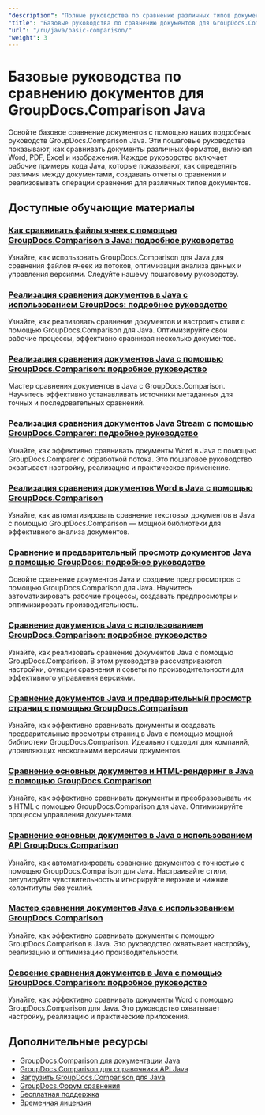 ```yaml
---
"description": "Полные руководства по сравнению различных типов документов, таких как Word, PDF, Excel, изображения и т. д., с помощью GroupDocs.Comparison для Java."
"title": "Базовые руководства по сравнению документов для GroupDocs.Comparison Java"
"url": "/ru/java/basic-comparison/"
"weight": 3
---
```


# Базовые руководства по сравнению документов для GroupDocs.Comparison Java

Освойте базовое сравнение документов с помощью наших подробных руководств GroupDocs.Comparison Java. Эти пошаговые руководства показывают, как сравнивать документы различных форматов, включая Word, PDF, Excel и изображения. Каждое руководство включает рабочие примеры кода Java, которые показывают, как определять различия между документами, создавать отчеты о сравнении и реализовывать операции сравнения для различных типов документов.

## Доступные обучающие материалы

### [Как сравнивать файлы ячеек с помощью GroupDocs.Comparison в Java: подробное руководство](./compare-cell-files-groupdocs-java-streams/)
Узнайте, как использовать GroupDocs.Comparison для Java для сравнения файлов ячеек из потоков, оптимизации анализа данных и управления версиями. Следуйте нашему пошаговому руководству.

### [Реализация сравнения документов в Java с использованием GroupDocs: подробное руководство](./java-document-comparison-groupdocs-tutorial/)
Узнайте, как реализовать сравнение документов и настроить стили с помощью GroupDocs.Comparison для Java. Оптимизируйте свои рабочие процессы, эффективно сравнивая несколько документов.

### [Реализация сравнения документов Java с помощью GroupDocs.Comparison: подробное руководство](./java-document-comparison-groupdocs-metadata-source/)
Мастер сравнения документов в Java с GroupDocs.Comparison. Научитесь эффективно устанавливать источники метаданных для точных и последовательных сравнений.

### [Реализация сравнения документов Java Stream с помощью GroupDocs.Comparer: подробное руководство](./java-stream-document-comparison-groupdocs/)
Узнайте, как эффективно сравнивать документы Word в Java с помощью GroupDocs.Comparer с обработкой потока. Это пошаговое руководство охватывает настройку, реализацию и практическое применение.

### [Реализация сравнения документов Word в Java с помощью GroupDocs.Comparison](./word-document-comparison-groupdocs-java/)
Узнайте, как автоматизировать сравнение текстовых документов в Java с помощью GroupDocs.Comparison — мощной библиотеки для эффективного анализа документов.

### [Сравнение и предварительный просмотр документов Java с помощью GroupDocs: подробное руководство](./master-java-document-comparison-preview-groupdocs/)
Освойте сравнение документов Java и создание предпросмотров с помощью GroupDocs.Comparison для Java. Научитесь автоматизировать рабочие процессы, создавать предпросмотры и оптимизировать производительность.

### [Сравнение документов Java с использованием GroupDocs.Comparison: подробное руководство](./java-document-comparison-groupdocs-comparison/)
Узнайте, как реализовать сравнение документов Java с помощью GroupDocs.Comparison. В этом руководстве рассматриваются настройки, функции сравнения и советы по производительности для эффективного управления версиями.

### [Сравнение документов Java и предварительный просмотр страниц с помощью GroupDocs.Comparison](./java-groupdocs-comparison-document-management/)
Узнайте, как эффективно сравнивать документы и создавать предварительные просмотры страниц в Java с помощью мощной библиотеки GroupDocs.Comparison. Идеально подходит для компаний, управляющих несколькими версиями документов.

### [Сравнение основных документов и HTML-рендеринг в Java с помощью GroupDocs.Comparison](./master-groupdocs-comparison-java-document-html-rendering/)
Узнайте, как эффективно сравнивать документы и преобразовывать их в HTML с помощью GroupDocs.Comparison для Java. Оптимизируйте процессы управления документами.

### [Сравнение основных документов в Java с использованием API GroupDocs.Comparison](./mastering-document-comparison-java-groupdocs/)
Узнайте, как автоматизировать сравнение документов с точностью с помощью GroupDocs.Comparison для Java. Настраивайте стили, регулируйте чувствительность и игнорируйте верхние и нижние колонтитулы без усилий.

### [Мастер сравнения документов Java с использованием GroupDocs.Comparison](./java-groupdocs-comparison-document-management-guide/)
Узнайте, как эффективно сравнивать документы с помощью GroupDocs.Comparison в Java. Это руководство охватывает настройку, реализацию и оптимизацию производительности.

### [Освоение сравнения документов в Java с помощью GroupDocs.Comparison: подробное руководство](./document-comparison-groupdocs-java/)
Узнайте, как эффективно сравнивать документы Word с помощью GroupDocs.Comparison для Java. Это руководство охватывает настройку, реализацию и практические приложения.

## Дополнительные ресурсы

- [GroupDocs.Comparison для документации Java](https://docs.groupdocs.com/comparison/java/)
- [GroupDocs.Comparison для справочника API Java](https://reference.groupdocs.com/comparison/java/)
- [Загрузить GroupDocs.Comparison для Java](https://releases.groupdocs.com/comparison/java/)
- [GroupDocs.Форум сравнения](https://forum.groupdocs.com/c/comparison)
- [Бесплатная поддержка](https://forum.groupdocs.com/)
- [Временная лицензия](https://purchase.groupdocs.com/temporary-license/)